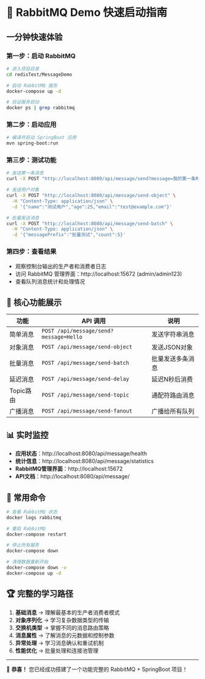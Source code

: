 # 🚀 RabbitMQ Demo 快速启动指南

## 一分钟快速体验

### 第一步：启动 RabbitMQ
```bash
# 进入项目目录
cd redisTest/MessageDemo

# 启动 RabbitMQ 服务
docker-compose up -d

# 验证服务启动
docker ps | grep rabbitmq
```

### 第二步：启动应用
```bash
# 编译并启动 SpringBoot 应用
mvn spring-boot:run
```

### 第三步：测试功能
```bash
# 发送第一条消息
curl -X POST "http://localhost:8080/api/message/send?message=我的第一条RabbitMQ消息"

# 发送用户对象
curl -X POST "http://localhost:8080/api/message/send-object" \
  -H "Content-Type: application/json" \
  -d '{"name":"测试用户","age":25,"email":"test@example.com"}'

# 批量发送消息
curl -X POST "http://localhost:8080/api/message/send-batch" \
  -H "Content-Type: application/json" \
  -d '{"messagePrefix":"批量测试","count":5}'
```

### 第四步：查看结果
- 观察控制台输出的生产者和消费者日志
- 访问 RabbitMQ 管理界面：http://localhost:15672 (admin/admin123)
- 查看队列消息统计和处理情况

## 🎯 核心功能展示

| 功能 | API 调用 | 说明 |
|------|----------|------|
| 简单消息 | `POST /api/message/send?message=Hello` | 发送字符串消息 |
| 对象消息 | `POST /api/message/send-object` | 发送JSON对象 |
| 批量消息 | `POST /api/message/send-batch` | 批量发送多条消息 |
| 延迟消息 | `POST /api/message/send-delay` | 延迟N秒后消费 |
| Topic路由 | `POST /api/message/send-topic` | 通配符路由消息 |
| 广播消息 | `POST /api/message/send-fanout` | 广播给所有队列 |

## 📊 实时监控

- **应用状态**：http://localhost:8080/api/message/health
- **统计信息**：http://localhost:8080/api/message/statistics  
- **RabbitMQ管理界面**：http://localhost:15672
- **API文档**：http://localhost:8080/api/message/

## 🔧 常用命令

```bash
# 查看 RabbitMQ 状态
docker logs rabbitmq

# 重启 RabbitMQ
docker-compose restart

# 停止所有服务
docker-compose down

# 清理数据重新开始
docker-compose down -v
docker-compose up -d
```

## 🏆 完整的学习路径

1. **基础消息** → 理解最基本的生产者消费者模式
2. **对象序列化** → 学习复杂数据类型的传输
3. **交换机类型** → 掌握不同的消息路由策略
4. **消息属性** → 了解消息的元数据和控制参数
5. **异常处理** → 学习消息确认和重试机制
6. **性能优化** → 批量处理和连接池管理

---
🎉 **恭喜！** 您已经成功搭建了一个功能完整的 RabbitMQ + SpringBoot 项目！